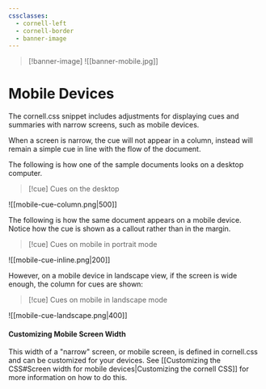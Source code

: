 ```yaml
---
cssclasses:
  - cornell-left
  - cornell-border
  - banner-image
---
```

>[!banner-image] ![[banner-mobile.jpg]]

# Mobile Devices
The cornell.css snippet includes adjustments for displaying cues and summaries with narrow screens, such as mobile devices.

When a screen is narrow, the cue will not appear in a column, instead will remain a simple cue in line with the flow of the document.

The following is how one of the sample documents looks on a desktop computer.

>[!cue] Cues on the desktop

![[mobile-cue-column.png|500]]

The following is how the same document appears on a mobile device. Notice how the cue is shown as a callout rather than in the margin.

>[!cue] Cues on mobile in portrait mode

![[mobile-cue-inline.png|200]]

However, on a mobile device in landscape view, if the screen is wide enough, the column for cues are shown:

>[!cue] Cues on mobile in landscape mode

![[mobile-cue-landscape.png|400]]


#### Customizing Mobile Screen Width
This width of a "narrow" screen, or mobile screen, is defined in cornell.css and can be customized for your devices. See [[Customizing the CSS#Screen width for mobile devices|Customizing the cornell CSS]] for more information on how to do this.